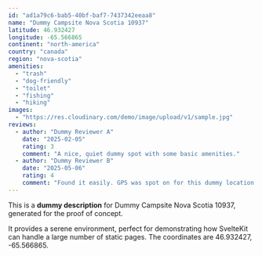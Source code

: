 ```yaml
---
id: "ad1a79c6-bab5-40bf-baf7-7437342eeaa8"
name: "Dummy Campsite Nova Scotia 10937"
latitude: 46.932427
longitude: -65.566865
continent: "north-america"
country: "canada"
region: "nova-scotia"
amenities:
  - "trash"
  - "dog-friendly"
  - "toilet"
  - "fishing"
  - "hiking"
images:
  - "https://res.cloudinary.com/demo/image/upload/v1/sample.jpg"
reviews:
  - author: "Dummy Reviewer A"
    date: "2025-02-05"
    rating: 3
    comment: "A nice, quiet dummy spot with some basic amenities."
  - author: "Dummy Reviewer B"
    date: "2025-05-06"
    rating: 4
    comment: "Found it easily. GPS was spot on for this dummy location."
---
```


This is a **dummy description** for Dummy Campsite Nova Scotia 10937, generated for the proof of concept.

It provides a serene environment, perfect for demonstrating how SvelteKit can handle a large number of static pages. The coordinates are 46.932427, -65.566865.
